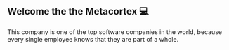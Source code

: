 ## Welcome the the Metacortex :computer:

This company is one of the top software companies in the world, because every single employee knows that they are part of a whole.
